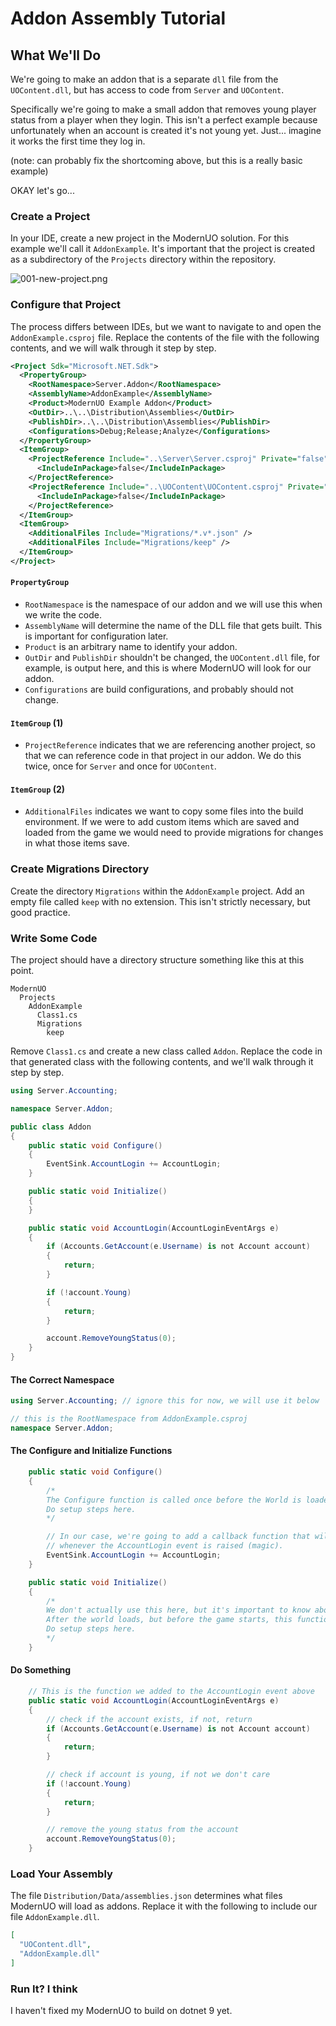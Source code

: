 # Addon Assembly Tutorial

## What We'll Do

We're going to make an addon that is a separate `dll` file from the `UOContent.dll`, but has access to code from `Server` and `UOContent`.

Specifically we're going to make a small addon that removes young player status from a player when they login.  This isn't a perfect example because unfortunately when an account is created it's not young yet.  Just... imagine it works the first time they log in.

(note: can probably fix the shortcoming above, but this is a really basic example)

OKAY let's go...

### Create a Project

In your IDE, create a new project in the ModernUO solution.  For this example we'll call it `AddonExample`.  It's important that the project is created as a subdirectory of the `Projects` directory within the repository.

![001-new-project.png](001-new-project.png)

### Configure that Project

The process differs between IDEs, but we want to navigate to and open the `AddonExample.csproj` file.  Replace the contents of the file with the following contents, and we will walk through it step by step.

```xml
<Project Sdk="Microsoft.NET.Sdk">
  <PropertyGroup>
    <RootNamespace>Server.Addon</RootNamespace>
    <AssemblyName>AddonExample</AssemblyName>
    <Product>ModernUO Example Addon</Product>
    <OutDir>..\..\Distribution\Assemblies</OutDir>
    <PublishDir>..\..\Distribution\Assemblies</PublishDir>
    <Configurations>Debug;Release;Analyze</Configurations>
  </PropertyGroup>
  <ItemGroup>
    <ProjectReference Include="..\Server\Server.csproj" Private="false" PrivateAssets="All" IncludeAssets="None">
      <IncludeInPackage>false</IncludeInPackage>
    </ProjectReference>
    <ProjectReference Include="..\UOContent\UOContent.csproj" Private="false" PrivateAssets="All" IncludeAssets="None">
      <IncludeInPackage>false</IncludeInPackage>
    </ProjectReference>
  </ItemGroup>
  <ItemGroup>
    <AdditionalFiles Include="Migrations/*.v*.json" />
    <AdditionalFiles Include="Migrations/keep" />
  </ItemGroup>
</Project>
```
#### `PropertyGroup`

* `RootNamespace` is the namespace of our addon and we will use this when we write the code.
* `AssemblyName` will determine the name of the DLL file that gets built.  This is important for configuration later.
* `Product` is an arbitrary name to identify your addon.
* `OutDir` and `PublishDir` shouldn't be changed, the `UOContent.dll` file, for example, is output here, and this is where ModernUO will look for our addon.
* `Configurations` are build configurations, and probably should not change.

#### `ItemGroup` (1)

* `ProjectReference` indicates that we are referencing another project, so that we can reference code in that project in our addon.  We do this twice, once for `Server` and once for `UOContent`.

#### `ItemGroup` (2)

* `AdditionalFiles` indicates we want to copy some files into the build environment.  If we were to add custom items which are saved and loaded from the game we would need to provide migrations for changes in what those items save.

### Create Migrations Directory

Create the directory `Migrations` within the `AddonExample` project.  Add an empty file called `keep` with no extension.  This isn't strictly necessary, but good practice.

### Write Some Code

The project should have a directory structure something like this at this point.

```
ModernUO
  Projects
    AddonExample
      Class1.cs
      Migrations
        keep
```

Remove `Class1.cs` and create a new class called `Addon`.  Replace the code in that generated class with the following contents, and we'll walk through it step by step.

```csharp
using Server.Accounting;

namespace Server.Addon;

public class Addon
{
    public static void Configure()
    {
        EventSink.AccountLogin += AccountLogin;
    }

    public static void Initialize()
    {
    }

    public static void AccountLogin(AccountLoginEventArgs e)
    {
        if (Accounts.GetAccount(e.Username) is not Account account)
        {
            return;
        }

        if (!account.Young)
        {
            return;
        }

        account.RemoveYoungStatus(0);
    }
}
```

#### The Correct Namespace
```csharp
using Server.Accounting; // ignore this for now, we will use it below

// this is the RootNamespace from AddonExample.csproj
namespace Server.Addon;
```

#### The Configure and Initialize Functions

```csharp
    public static void Configure()
    {
        /*
        The Configure function is called once before the World is loaded.
        Do setup steps here.
        */

        // In our case, we're going to add a callback function that will get called
        // whenever the AccountLogin event is raised (magic).
        EventSink.AccountLogin += AccountLogin;
    }

    public static void Initialize()
    {
        /*
        We don't actually use this here, but it's important to know about the Initialize function.
        After the world loads, but before the game starts, this function is called once.
        Do setup steps here.
        */
    }
```

#### Do Something
```csharp
    // This is the function we added to the AccountLogin event above
    public static void AccountLogin(AccountLoginEventArgs e)
    {
        // check if the account exists, if not, return
        if (Accounts.GetAccount(e.Username) is not Account account)
        {
            return;
        }

        // check if account is young, if not we don't care
        if (!account.Young)
        {
            return;
        }

        // remove the young status from the account
        account.RemoveYoungStatus(0);
    }
```

### Load Your Assembly

The file `Distribution/Data/assemblies.json` determines what files ModernUO will load as addons.  Replace it with the following to include our file `AddonExample.dll`.

```json
[
  "UOContent.dll",
  "AddonExample.dll"
]
```

### Run It? I think

I haven't fixed my ModernUO to build on dotnet 9 yet.
